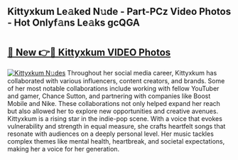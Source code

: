 ## Kittyxkum Le𝚊ked N𝚞de - Part-PCz Video Photos - Hot Onlyf𝚊ns Le𝚊ks gcQGA

# <h2><a href="http://ab33461.deff.icu/?id=Kittyxkum">🔗 New 👉🔴 Kittyxkum VIDEO Photos</a></h2>

[![Kittyxkum N𝚞des](https://i.imgur.com/rIISA9y.gif)](http://ab33461.deff.icu/?id=Kittyxkum)
Throughout her social media career, Kittyxkum has collaborated with various influencers, content creators, and brands. Some of her most notable collaborations include working with fellow YouTuber and gamer, Chance Sutton, and partnering with companies like Boost Mobile and Nike. These collaborations not only helped expand her reach but also allowed her to explore new opportunities and creative avenues. Kittyxkum is a rising star in the indie-pop scene. With a voice that evokes vulnerability and strength in equal measure, she crafts heartfelt songs that resonate with audiences on a deeply personal level. Her music tackles complex themes like mental health, heartbreak, and societal expectations, making her a voice for her generation.
